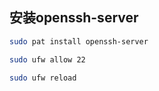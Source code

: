 ## 安装openssh-server


```bash
sudo pat install openssh-server

sudo ufw allow 22

sudo ufw reload
```


